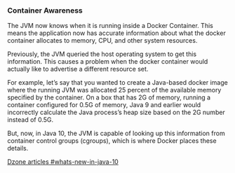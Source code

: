 ### Container Awareness

The JVM now knows when it is running inside a Docker Container. This means the application now has accurate information about what the docker container allocates to memory, CPU, and other system resources.

Previously, the JVM queried the host operating system to get this information. This causes a problem when the docker container would actually like to advertise a different resource set.

For example, let’s say that you wanted to create a Java-based docker image where the running JVM was allocated 25 percent of the available memory specified by the container. On a box that has 2G of memory, running a container configured for 0.5G of memory, Java 9 and earlier would incorrectly calculate the Java process’s heap size based on the 2G number instead of 0.5G.

But, now, in Java 10, the JVM is capable of looking up this information from container control groups (cgroups), which is where Docker places these details.


[Dzone articles #whats-new-in-java-10](https://dzone.com/articles/whats-new-in-java-10)